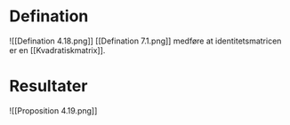# Defination
![[Defination 4.18.png]]
[[Defination 7.1.png]] medføre at identitetsmatricen er en [[Kvadratiskmatrix]].
# Resultater
![[Proposition 4.19.png]]
